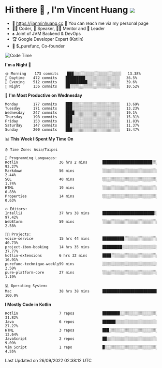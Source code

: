 # Hi there 👋 , I'm Vincent Huang ![](https://komarev.com/ghpvc/?username=Jian-Min-Huang)
- 💎 https://jianminhuang.cc 🙋 You can reach me via my personal page
- 👨‍💻 Coder, 🎤 Speaker, 👨‍🏫 Mentor and 🚀 Leader
- ♠️ Joint of JVM Backend & DevOps
- 🏆 Google Developer Expert (Kotlin)
- 💼 $_purefunc, Co-founder

<!--START_SECTION:waka-->
![Code Time](http://img.shields.io/badge/Code%20Time-995%20hrs%2026%20mins-blue)

**I'm a Night 🦉** 

```text
🌞 Morning    173 commits    ███░░░░░░░░░░░░░░░░░░░░░░   13.38% 
🌆 Daytime    472 commits    █████████░░░░░░░░░░░░░░░░   36.5% 
🌃 Evening    512 commits    ██████████░░░░░░░░░░░░░░░   39.6% 
🌙 Night      136 commits    ██░░░░░░░░░░░░░░░░░░░░░░░   10.52%

```
📅 **I'm Most Productive on Wednesday** 

```text
Monday       177 commits    ███░░░░░░░░░░░░░░░░░░░░░░   13.69% 
Tuesday      171 commits    ███░░░░░░░░░░░░░░░░░░░░░░   13.23% 
Wednesday    247 commits    ████░░░░░░░░░░░░░░░░░░░░░   19.1% 
Thursday     198 commits    ███░░░░░░░░░░░░░░░░░░░░░░   15.31% 
Friday       153 commits    ███░░░░░░░░░░░░░░░░░░░░░░   11.83% 
Saturday     147 commits    ██░░░░░░░░░░░░░░░░░░░░░░░   11.37% 
Sunday       200 commits    ███░░░░░░░░░░░░░░░░░░░░░░   15.47%

```


📊 **This Week I Spent My Time On** 

```text
⌚︎ Time Zone: Asia/Taipei

💬 Programming Languages: 
Kotlin                   36 hrs 2 mins       ███████████████████████░░   93.27% 
Markdown                 56 mins             ░░░░░░░░░░░░░░░░░░░░░░░░░   2.44% 
SQL                      40 mins             ░░░░░░░░░░░░░░░░░░░░░░░░░   1.74% 
HTML                     19 mins             ░░░░░░░░░░░░░░░░░░░░░░░░░   0.83% 
Properties               14 mins             ░░░░░░░░░░░░░░░░░░░░░░░░░   0.63%

🔥 Editors: 
IntelliJ                 37 hrs 38 mins      ████████████████████████░   97.42% 
WebStorm                 59 mins             ░░░░░░░░░░░░░░░░░░░░░░░░░   2.58%

🐱‍💻 Projects: 
voice-service            15 hrs 44 mins      ██████████░░░░░░░░░░░░░░░   40.73% 
project-ibon-booking     14 hrs 35 mins      █████████░░░░░░░░░░░░░░░░   37.77% 
kotlin-extensions        6 hrs 32 mins       ████░░░░░░░░░░░░░░░░░░░░░   16.91% 
purefunc-technique-weekly59 mins             ░░░░░░░░░░░░░░░░░░░░░░░░░   2.58% 
pure-platform-core       27 mins             ░░░░░░░░░░░░░░░░░░░░░░░░░   1.19%

💻 Operating System: 
Mac                      38 hrs 38 mins      █████████████████████████   100.0%

```

**I Mostly Code in Kotlin** 

```text
Kotlin                   7 repos             ████████░░░░░░░░░░░░░░░░░   31.82% 
Java                     6 repos             ██████░░░░░░░░░░░░░░░░░░░   27.27% 
HTML                     3 repos             ███░░░░░░░░░░░░░░░░░░░░░░   13.64% 
JavaScript               2 repos             ██░░░░░░░░░░░░░░░░░░░░░░░   9.09% 
Vim Script               1 repo              █░░░░░░░░░░░░░░░░░░░░░░░░   4.55%

```



 Last Updated on 26/09/2022 02:38:12 UTC
<!--END_SECTION:waka-->
